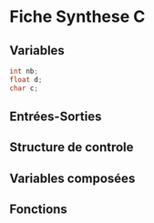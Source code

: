 # Fiche Synthese C

## Variables

```c
int nb;
float d;
char c;
```

## Entrées-Sorties

## Structure de controle

## Variables composées

## Fonctions
